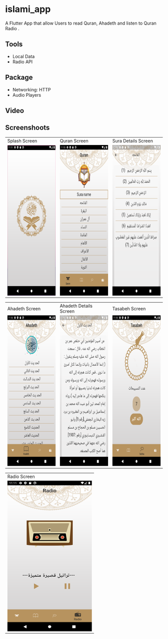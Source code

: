 # islami_app

A Flutter App that allow Users to read Quran, Ahadeth and listen to Quran Radio .

## Tools

- Local Data
- Radio API

## Package

- Networking: HTTP
- Audio Players

## Video


## Screenshoots

<table>
  <tr>
    <td>Splash Screen</td>
    <td>Quran Screen</td>
     <td>Sura Details Screen</td>
  </tr>
  <tr>
    <td><img src="screenshots/splash_screen.png" width=270 height=480></td>
    <td><img src="screenshots/quran_screen.png" width=270 height=480></td>
    <td><img src="screenshots/sura_details_screen.png" width=270 height=480></td>
  </tr>
 </table>
      
<table>
  <tr>
    <td>Ahadeth Screen</td>
     <td>Ahadeth Details Screen</td>
     <td>Tasabeh Screen</td>
  </tr>
  <tr>
    <td><img src="screenshots/hadeth_screen.png" width=270 height=480></td>
    <td><img src="screenshots/hadeth_details_screen.png" width=270 height=480></td>
    <td><img src="screenshots/tasabeh_screen.png" width=270 height=480></td>
  </tr>
 </table>
 
 
 <table>
  <tr>
    <td>Radio Screen</td>
  </tr>
  <tr>
    <td><img src="screenshots/radio_screen.png" width=270 height=480></td>
  </tr>
 </table>
